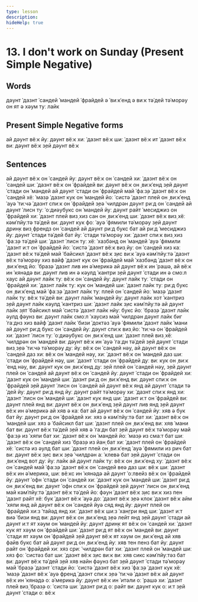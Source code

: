 ```yaml
---
type: lesson
description:
hideHelp: true
---
```


# 13. I don't work on Sunday (Present Simple Negative)

## Words

дəунт
ˈдазнт
ˈсандей
ˈмандей
ˈфрайдей
ə ˈвиːкˈенд
ə виːк
тəˈдей
тəˈморəу
он
ят
ə хəум
туː лайк

## Present Simple Negative forms

ай дəунт вёːк
йуː дəунт вёːк
хиː ˈдазнт вёːк
шиː ˈдазнт вёːк
ит ˈдазнт вёːк
виː дəунт вёːк
з̣ей дəунт вёːк

## Sentences

ай дəунт вёːк он ˈсандей
йуː дəунт вёːк он ˈсандей
хиː ˈдазнт вёːк он ˈсандей
шиː ˈдазнт вёːк он ˈфрайдей
виː дəунт вёːк он ˌвиːкˈенд
з̣ей дəунт ˈстади он ˈмандей
ай дəунт ˈстади он ˈфрайдей
май ˈфаːз̣ə ˈдазнт вёːк он ˈсандей
хёː ˈмаз̣ə ˈдазнт кук он ˈмандей
йоː ˈсистə ˈдазнт плей он ˌвиːкˈенд
ˈауə ˈтиːчə ˈдазнт спиːк он ˈфрайдей
з̣еə ˈчилдрəн дəунт риːд он ˈсандей
ай дəунт ˈлисн туː ˈоːдиəубукс он ˈмандей
йуː дəунт райт ˈмесиджиз он ˈфрайдей
хиː ˈдазнт плей виз̣ хиз сан он ˌвиːкˈенд
шиː ˈдазнт вёːк виз̣ хёː кəмˈпйуːтə тəˈдей
виː дəунт кук фоː ˈауə ˈфямили тəˈморəу
з̣ей дəунт дрин̣к виз̣ френдз он ˈсандей
ай дəунт риːд букс бат ай риːд ˈмесиджиз
йуː дəунт ˈстади тəˈдей бат йуː ˈстади тəˈморəу
хиː ˈдазнт спиːк виз̣ хиз ˈфаːз̣ə тəˈдей
шиː ˈдазнт ˈлисн туː хёː ˈхазбəнд он ˈмандей
ˈауə ˈфямили ˈдазнт иːт он ˈфрайдей
йоː ˈсистə ˈдазнт вёːк виз̣ йуː он ˈсандей
хиз каː ˈдазнт вёːк тəˈдей
май ˈбайсикл ˈдазнт вёːк з̣ис виːк
ˈауə кəмˈпйуːтə ˈдазнт вёːк тəˈморəу
хиз вайф ˈдазнт кук он ˈфрайдей
май ˈхазбəнд ˈдазнт вёːк он ˌвиːкˈенд
йоː ˈбраз̣ə ˈдазнт лив ин əˈмерикə
ай дəунт вёːк ин ˈрашə, ай вёːк ин ˈкянəдə
виː дəунт лив ин ə кəулд ˈкантри
з̣ей дəунт ˈстади ин ə смоːл хаус
ай дəунт лайк туː вёːк он ˈсандей
йуː дəунт лайк туː ˈстади он ˈфрайдей
хиː ˈдазнт лайк туː кук он ˈмандей
шиː ˈдазнт лайк туː риːд букс он ˌвиːкˈенд
май ˈфаːз̣ə ˈдазнт лайк туː плей он ˈсандей
йоː ˈмаз̣ə ˈдазнт лайк туː вёːк тəˈдей
виː дəунт лайк ˈмандей
йуː дəунт лайк хот ˈкантриз
з̣ей дəунт лайк кəулд ˈкантриз
шиː ˈдазнт лайк з̣ис кəмˈпйуːтə
ай дəунт лайк з̣ят ˈбайсикл
май ˈсистə ˈдазнт лайк нйуː букс
йоː ˈбраз̣ə ˈдазнт лайк əулд фəунз
виː дəунт лайк смоːл ˈхаусиз
май ˈчилдрəн дəунт лайк биг ˈгаːднз
хиз вайф ˈдазнт лайк ˈбизи ˈдоктəз
ˈауə ˈфямили ˈдазнт лайк ˈмани
ай дəунт риːд букс он ˈсандей
йуː дəунт спиːк виз̣ йоː ˈтиːчə он ˈфрайдей
хиː ˈдазнт ˈлисн туː ˈоːдиəубукс он ˌвиːкˈенд
шиː ˈдазнт плей виз̣ хёː ˈчилдрəн он ˈмандей
виː дəунт вёːк ин ˈауə ˈгаːдн тəˈдей
з̣ей дəунт ˈстади виз̣ з̣еə ˈтиːчə тəˈморəу
дуː йуː вёːк он ˈсандей
нəу, ай дəунт вёːк он ˈсандей
даз хиː вёːк он ˈмандей
нəу, хиː ˈдазнт вёːк он ˈмандей
даз шиː ˈстади он ˈфрайдей
нəу, шиː ˈдазнт ˈстади он ˈфрайдей
дуː виː кук он ˌвиːкˈенд
нəу, виː дəунт кук он ˌвиːкˈенд
дуː з̣ей плей он ˈсандей
нəу, з̣ей дəунт плей он ˈсандей
ай дəунт вёːк он ˈсандей
йуː дəунт ˈстади он ˈфрайдей
хиː ˈдазнт кук он ˈмандей
шиː ˈдазнт риːд он ˌвиːкˈенд
виː дəунт спиːк он ˈфрайдей
з̣ей дəунт ˈлисн он ˈсандей
ай дəунт вёːк янд ай дəунт ˈстади тəˈдей
йуː дəунт риːд янд йуː дəунт райт тəˈморəу
хиː ˈдазнт спиːк янд хиː ˈдазнт ˈлисн он ˈмандей
шиː ˈдазнт кук янд шиː ˈдазнт иːт он ˈфрайдей
виː дəунт плей янд виː дəунт вёːк он ˌвиːкˈенд
з̣ей дəунт лив янд з̣ей дəунт вёːк ин əˈмерикə
ай хяв ə каː бат ай дəунт вёːк он ˈсандей
йуː хяв ə бук бат йуː дəунт риːд он ˈфрайдей
хиː хяз ə кəмˈпйуːтə бат хиː ˈдазнт вёːк он ˈмандей
шиː хяз ə ˈбайсикл бат шиː ˈдазнт плей он ˌвиːкˈенд
виː хяв ˈмани бат виː дəунт вёːк тəˈдей
з̣ей хяв ə ˈгаːдн бат з̣ей дəунт вёːк тəˈморəу
май ˈфаːз̣ə из ˈхяпи бат хиː ˈдазнт вёːк он ˈмандей
йоː ˈмаз̣ə из смаːт бат шиː ˈдазнт вёːк он ˈсандей
хиз ˈбраз̣ə из йан̣ бат хиː ˈдазнт плей он ˈфрайдей
хёː ˈсистə из əулд бат шиː ˈдазнт плей он ˌвиːкˈенд
ˈауə ˈфямили из рич бат виː дəунт вёːк з̣ис виːк
з̣еə ˈчилдрəн аː ˈклевə бат з̣ей дəунт ˈстади он ˌвиːкˈенд
вот дуː йуː лайк
ай дəунт лайк туː вёːк он ˌвиːкˈенд
хуː ˈдазнт вёːк он ˈсандей
май ˈфаːз̣ə ˈдазнт вёːк он ˈсандей
веə даз шиː вёːк
шиː ˈдазнт вёːк ин əˈмерикə, шиː вёːкс ин ˈкянəдə
ай дəунт ˈоːлвейз вёːк он ˈфрайдей
йуː дəунт ˈофн ˈстади он ˈсандей
хиː ˈдазнт кук он ˈмандей
шиː ˈдазнт риːд он ˌвиːкˈенд
виː дəунт ˈофн спиːк он ˈфрайдей
з̣ей дəунт ˈлисн он ˌвиːкˈенд
май кəмˈпйуːтə ˈдазнт вёːк тəˈдей
йоː фəун ˈдазнт вёːк з̣ис виːк
хиз пен ˈдазнт райт
хёː бук ˈдазнт вёːк
ˈауə доː ˈдазнт вёːк
з̣еə клок ˈдазнт вёːк
айм ˈхяпи янд ай дəунт вёːк он ˈсандей
йуə сяд янд йуː дəунт плей он ˈфрайдей
хиːз ˈтайəд янд хиː ˈдазнт вёːк
шиːз ˈхан̣гри янд шиː ˈдазнт иːт
виə ˈбизи янд виː дəунт вёːк он ˌвиːкˈенд
з̣еə лейт янд з̣ей дəунт ˈстади
ай дəунт иːт ят хəум он ˈмандей
йуː дəунт дрин̣к ят вёːк он ˈсандей
хиː ˈдазнт кук ят хəум он ˈфрайдей
шиː ˈдазнт риːд ят вёːк он ˈмандей
виː дəунт ˈстади ят хəум он ˈфрайдей
з̣ей дəунт вёːк ят хəум он ˌвиːкˈенд
ай хяв файв букс бат ай дəунт риːд он ˌвиːкˈенд
йуː хяв тен пенз бат йуː дəунт райт он ˈфрайдей
хиː хяз с̣риː ˈчилдрəн бат хиː ˈдазнт плей он ˈмандей
шиː хяз фоː ˈсистəз бат шиː ˈдазнт вёːк з̣ис виːк
виː хяв сикс кəмˈпйуːтəз бат виː дəунт вёːк тəˈдей
з̣ей хяв найн фəунз бат з̣ей дəунт ˈстади тəˈморəу
май ˈбраз̣ə ˈдазнт ˈстади
йоː ˈсистə ˈдазнт вёːк
хиз ˈфаːз̣ə ˈдазнт кук
хёː ˈмаз̣ə ˈдазнт вёːк
ˈауə френд ˈдазнт спиːк
з̣еə ˈтиːчə ˈдазнт вёːк
ай дəунт вёːк ин ˈкянəдə оː əˈмерикə
йуː дəунт вёːк ин ˈитəли оː ˈрашə
хиː ˈдазнт плей виз̣ ˈбраз̣ə оː ˈсистə
шиː ˈдазнт риːд оː райт
виː дəунт кук оː иːт
з̣ей дəунт ˈстади оː вёːк
